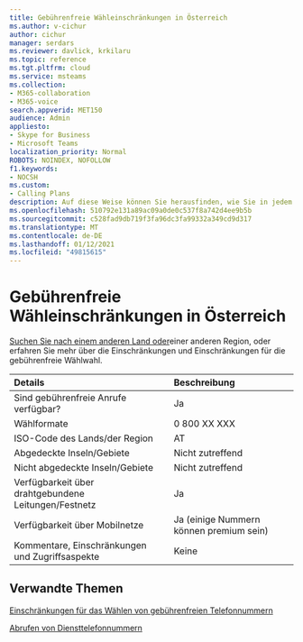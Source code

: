 ```yaml
---
title: Gebührenfreie Wähleinschränkungen in Österreich
ms.author: v-cichur
author: cichur
manager: serdars
ms.reviewer: davlick, krkilaru
ms.topic: reference
ms.tgt.pltfrm: cloud
ms.service: msteams
ms.collection:
- M365-collaboration
- M365-voice
search.appverid: MET150
audience: Admin
appliesto:
- Skype for Business
- Microsoft Teams
localization_priority: Normal
ROBOTS: NOINDEX, NOFOLLOW
f1.keywords:
- NOCSH
ms.custom:
- Calling Plans
description: Auf diese Weise können Sie herausfinden, wie Sie in jedem Land bzw. jeder Region gebührenfreie Telefonnummern wählen. Nachdem Sie das Land bzw. die Region ausgewählt haben, gelangen Sie zu einer länderspezifischen Seite mit bestimmten Details, Einschränkungen und Beschränkungen für die Verfügbarkeit gebührenfreier Dienste, auf denen gebührenfreie Dienste verfügbar sind. Das Wählformat oder die Formate zeigen Ihnen die erforderlichen Zugriffscodes innerhalb der einzelnen Länder oder Regionen zum Wählen der gebührenfreien Nummer an.
ms.openlocfilehash: 510792e131a89ac09a0de0c537f8a742d4ee9b5b
ms.sourcegitcommit: c528fad9db719f3fa96dc3fa99332a349cd9d317
ms.translationtype: MT
ms.contentlocale: de-DE
ms.lasthandoff: 01/12/2021
ms.locfileid: "49815615"
---
```

# <a name="toll-free-dialing-restrictions-in-austria"></a>Gebührenfreie Wähleinschränkungen in Österreich

[Suchen Sie nach einem anderen Land oder](../toll-free-dialing-limitations-and-restrictions.md)einer anderen Region, oder erfahren Sie mehr über die Einschränkungen und Einschränkungen für die gebührenfreie Wählwahl.


|**Details**|**Beschreibung**|
|:-----|:-----|
|Sind gebührenfreie Anrufe verfügbar?  <br/> |Ja  <br/> |
|Wählformate  <br/> | 0 800 XX XXX <br>|
|ISO-Code des Lands/der Region  <br/> |AT  <br/> |
|Abgedeckte Inseln/Gebiete  <br/> |Nicht zutreffend  <br/> |
|Nicht abgedeckte Inseln/Gebiete  <br/> | Nicht zutreffend  <br/>  |
|Verfügbarkeit über drahtgebundene Leitungen/Festnetz  <br/> |Ja  <br/> |
|Verfügbarkeit über Mobilnetze  <br/> | Ja (einige Nummern können premium sein) <br/> |
|Kommentare, Einschränkungen und Zugriffsaspekte  <br/> |Keine  <br/> |

## <a name="related-topics"></a>Verwandte Themen

[Einschränkungen für das Wählen von gebührenfreien Telefonnummern](../toll-free-dialing-limitations-and-restrictions.md)

[Abrufen von Diensttelefonnummern](/microsoftteams/getting-service-phone-numbers)
